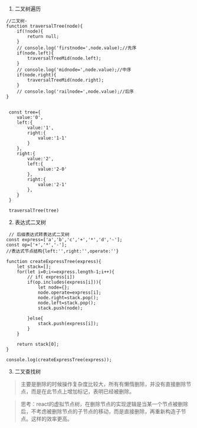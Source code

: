 1. 二叉树遍历
```
//二叉树-
function traversalTree(node){
	if(!node){
		return null;
	}
	// console.log('firstnode=',node.value);//先序
	if(node.left){
		traversalTreeMid(node.left);
	}
	// console.log('midnode=',node.value);//中序
	if(node.right){
		traversalTreeMid(node.right);
	}
	// console.log('railnode=',node.value);//后序
}


 const tree={
 	value:'0',
 	left:{
 		value:'1',
 		right:{
 			value:'1-1'
 		}
 	},
 	right:{
		value:'2',
 		left:{
 			value:'2-0'
 		},
 		right:{
 			value:'2-1'
 		},
 	}
 }

 traversalTree(tree)
```

2. 表达式二叉树
```
 // 后缀表达式转表达式二叉树
const express=['a','b','c','+','*','d','-'];
const op=['+','*','-'];
//表达式节点结构{left:'',right:'',operate:''}

function createExpressTree(express){
	let stack=[];
	for(let i=0;i<=express.length-1;i++){
		// if( express[i])
		if(op.includes(express[i])){
			let node={};
			node.operate=express[i];
			node.right=stack.pop();
			node.left=stack.pop();
			stack.push(node);

		}else{
			stack.push(express[i]);
		}
	}

	return stack[0];
}

console.log(createExpressTree(express));

```

3. 二叉查找树
> 主要是删除的时候操作复杂度比较大，所有有懒惰删除，并没有直接删除节点，而是在此节点上增加标记，表明已经被删除。

>思考：react的虚拟节点树，在删除节点的实现逻辑是当某一个节点被删除后，不考虑被删除节点的子节点的移动，而是直接删除，再重新构造子节点。这样的效率更高。
